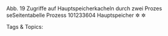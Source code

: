 Abb. 19 Zugriﬀe auf Hauptspeicherkacheln durch zwei Prozes seSeitentabelle
Prozess 101233604
Hauptspeicher
✲
✲

   Tags & Topics:
   